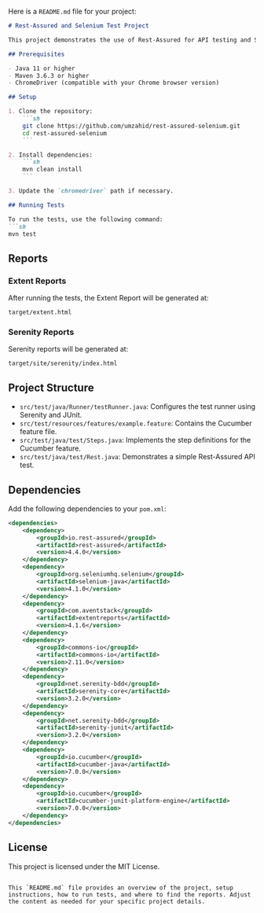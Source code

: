 Here is a `README.md` file for your project:

```markdown
# Rest-Assured and Selenium Test Project

This project demonstrates the use of Rest-Assured for API testing and Selenium for UI testing, integrated with Extent Reports for detailed test reporting.

## Prerequisites

- Java 11 or higher
- Maven 3.6.3 or higher
- ChromeDriver (compatible with your Chrome browser version)

## Setup

1. Clone the repository:
    ```sh
    git clone https://github.com/umzahid/rest-assured-selenium.git
    cd rest-assured-selenium
    ```

2. Install dependencies:
    ```sh
    mvn clean install
    ```

3. Update the `chromedriver` path if necessary.

## Running Tests

To run the tests, use the following command:
```sh
mvn test
```

## Reports

### Extent Reports

After running the tests, the Extent Report will be generated at:
```
target/extent.html
```

### Serenity Reports

Serenity reports will be generated at:
```
target/site/serenity/index.html
```

## Project Structure

- `src/test/java/Runner/testRunner.java`: Configures the test runner using Serenity and JUnit.
- `src/test/resources/features/example.feature`: Contains the Cucumber feature file.
- `src/test/java/test/Steps.java`: Implements the step definitions for the Cucumber feature.
- `src/test/java/test/Rest.java`: Demonstrates a simple Rest-Assured API test.

## Dependencies

Add the following dependencies to your `pom.xml`:

```xml
<dependencies>
    <dependency>
        <groupId>io.rest-assured</groupId>
        <artifactId>rest-assured</artifactId>
        <version>4.4.0</version>
    </dependency>
    <dependency>
        <groupId>org.seleniumhq.selenium</groupId>
        <artifactId>selenium-java</artifactId>
        <version>4.1.0</version>
    </dependency>
    <dependency>
        <groupId>com.aventstack</groupId>
        <artifactId>extentreports</artifactId>
        <version>4.1.6</version>
    </dependency>
    <dependency>
        <groupId>commons-io</groupId>
        <artifactId>commons-io</artifactId>
        <version>2.11.0</version>
    </dependency>
    <dependency>
        <groupId>net.serenity-bdd</groupId>
        <artifactId>serenity-core</artifactId>
        <version>3.2.0</version>
    </dependency>
    <dependency>
        <groupId>net.serenity-bdd</groupId>
        <artifactId>serenity-junit</artifactId>
        <version>3.2.0</version>
    </dependency>
    <dependency>
        <groupId>io.cucumber</groupId>
        <artifactId>cucumber-java</artifactId>
        <version>7.0.0</version>
    </dependency>
    <dependency>
        <groupId>io.cucumber</groupId>
        <artifactId>cucumber-junit-platform-engine</artifactId>
        <version>7.0.0</version>
    </dependency>
</dependencies>
```

## License

This project is licensed under the MIT License.
```

This `README.md` file provides an overview of the project, setup instructions, how to run tests, and where to find the reports. Adjust the content as needed for your specific project details.